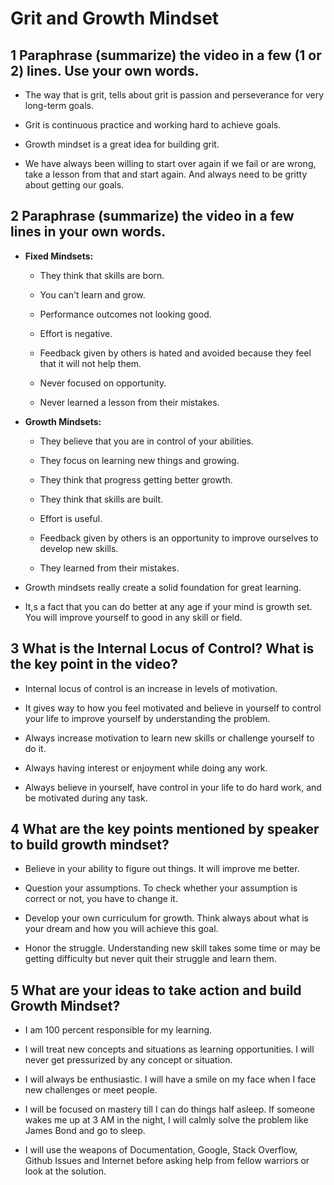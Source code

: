 # Grit and Growth Mindset

## 1 Paraphrase (summarize) the video in a few (1 or 2) lines. Use your own words.

* The way that is grit, tells about grit is passion and perseverance for very long-term goals.

* Grit is continuous practice and working hard to achieve goals.

* Growth mindset is a great idea for building grit.

* We have always been willing to start over again if we fail or are wrong, take a lesson from that and start again. And always need to be gritty about getting our goals.

## 2 Paraphrase (summarize) the video in a few lines in your own words.

* **Fixed Mindsets:**
    
    * They think that skills are born.
    
    * You can't learn and grow.
    
    * Performance outcomes not looking good.
    
    * Effort is negative.
    
    * Feedback given by others is hated and avoided because they feel that it will not help them.
    
    * Never focused on opportunity.
    
    * Never learned a lesson from their mistakes.


* **Growth Mindsets:**
    
    * They believe that you are in control of your abilities.
    
    * They focus on learning new things and growing.
    
    * They think that progress getting better growth.
    
    * They think that skills are built.
    
    * Effort is useful.
    
    * Feedback given by others is an opportunity to improve ourselves to develop new skills.
    
    * They learned from their mistakes.

* Growth mindsets really create a solid foundation for great learning.

* It,s a fact that you can do better at any age if your mind is growth set. You will improve yourself to good in any skill or field.

## 3 What is the Internal Locus of Control? What is the key point in the video?

* Internal locus of control is an increase in levels of motivation.

* It gives way to how you feel motivated and believe in yourself to control your life to improve yourself by understanding the problem.

* Always increase motivation to learn new skills or challenge yourself to do it.

* Always having interest or enjoyment while doing any work.

* Always believe in yourself, have control in your life to do hard work, and be motivated during any task.

## 4 What are the key points mentioned by speaker to build growth mindset?

* Believe in your ability to figure out things. It will improve me better.

* Question your assumptions. To check whether your assumption is correct or not, you have to change it.

* Develop your own curriculum for growth. Think always about what is your dream and how you will achieve this goal.

* Honor the struggle. Understanding new skill takes some time or may be getting difficulty but never quit their struggle and learn them.


## 5 What are your ideas to take action and build Growth Mindset?

* I am 100 percent responsible for my learning.

* I will treat new concepts and situations as learning opportunities. I will never get pressurized by any concept or situation.  

* I will always be enthusiastic. I will have a smile on my face when I face new challenges or meet people.

* I will be focused on mastery till I can do things half asleep. If someone wakes me up at 3 AM in the night, I will calmly solve the problem like James Bond and go to sleep. 

* I will use the weapons of Documentation, Google, Stack Overflow, Github Issues and Internet before asking help from fellow warriors or look at the solution.
